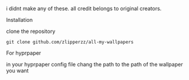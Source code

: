 i didnt make any of these. all credit belongs to original creators.


Installation 

clone the repository
```
git clone github.com/zlipperzz/all-my-wallpapers
```
For hyprpaper

in your hyprpaper config file chang the path to the path of the wallpaper you want

